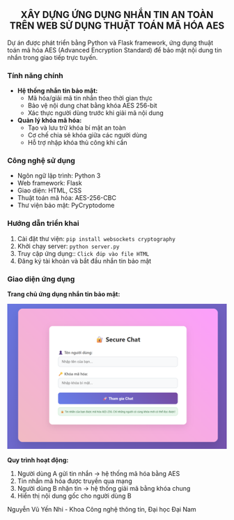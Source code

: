 <h2 align="center">XÂY DỰNG ỨNG DỤNG NHẮN TIN AN TOÀN TRÊN WEB SỬ DỤNG THUẬT TOÁN MÃ HÓA AES</h2>

<p>
Dự án được phát triển bằng Python và Flask framework, ứng dụng thuật toán mã hóa AES (Advanced Encryption Standard) để bảo mật nội dung tin nhắn trong giao tiếp trực tuyến.
</p>

<h3>Tính năng chính</h3>

<ul>
  <li><strong>Hệ thống nhắn tin bảo mật:</strong>
    <ul>
      <li>Mã hóa/giải mã tin nhắn theo thời gian thực</li>
      <li>Bảo vệ nội dung chat bằng khóa AES 256-bit</li>
      <li>Xác thực người dùng trước khi giải mã nội dung</li>
    </ul>
  </li>
  <li><strong>Quản lý khóa mã hóa:</strong>
    <ul>
      <li>Tạo và lưu trữ khóa bí mật an toàn</li>
      <li>Cơ chế chia sẻ khóa giữa các người dùng</li>
      <li>Hỗ trợ nhập khóa thủ công khi cần</li>
    </ul>
  </li>
</ul>

<h3>Công nghệ sử dụng</h3>

<ul>
  <li>Ngôn ngữ lập trình: Python 3</li>
  <li>Web framework: Flask</li>
  <li>Giao diện: HTML, CSS</li>
  <li>Thuật toán mã hóa: AES-256-CBC</li>
  <li>Thư viện bảo mật: PyCryptodome</li>
</ul>

<h3>Hướng dẫn triển khai</h3>

<ol>
  <li>Cài đặt thư viện: <code>pip install websockets cryptography</code></li>
  <li>Khởi chạy server: <code>python server.py</code></li>
  <li>Truy cập ứng dụng:: <code>Click đúp vào file HTML</code></li>
  <li>Đăng ký tài khoản và bắt đầu nhắn tin bảo mật</li>
</ol>

<h3>Giao diện ứng dụng</h3>

<p><strong>Trang chủ ứng dụng nhắn tin bảo mật:</strong></p>
<p align="center">
  <img src="https://github.com/YeNhi22/FT4012_ATBMMT/blob/main/Screenshot%202025-05-29%20231333.png" alt="Giao diện chat bảo mật" width="600">
</p>

<p><strong>Quy trình hoạt động:</strong></p>
<ol>
  <li>Người dùng A gửi tin nhắn → hệ thống mã hóa bằng AES</li>
  <li>Tin nhắn mã hóa được truyền qua mạng</li>
  <li>Người dùng B nhận tin → hệ thống giải mã bằng khóa chung</li>
  <li>Hiển thị nội dung gốc cho người dùng B</li>
</ol>

<p>Nguyễn Vũ Yến Nhi - Khoa Công nghệ thông tin, Đại học Đại Nam</p>
